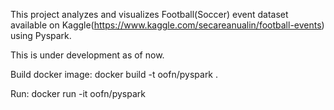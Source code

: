 This project analyzes and visualizes Football(Soccer) event dataset available on Kaggle(https://www.kaggle.com/secareanualin/football-events) using Pyspark.

This is under development as of now.


Build docker image:
  docker build -t oofn/pyspark .

Run:
  docker run -it oofn/pyspark
